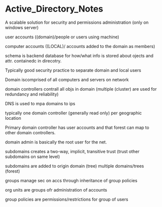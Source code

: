 # Active_Directory_Notes

A scalable solution for security and permissions administration (only on windows server)

user accounts ((domain)/people or users using machine)

computer accounts ((LOCAL)/ accounts added to the domain as members)

schema is backend database for how/what info is stored about ojects and attr. containedc in direcotry.

Typically good security practice to separate domain and local users

Domain iscomprised of all computers and servers on network

domain controllers contrall all objs in domain (multiple (cluster) are used for redundancy and reliability)

DNS is used to mpa domains to ips

typically one domain controller (generally read only) per geographic location

Primary domain controller has user accounts and that forest can map to other domain controllers.

domain admin is basically the root user for the net.

subdomains creates a two-way, implicit, transitive trust (trust other subdomains on same level)

subdomains are added to origin domain (tree)
multiple domains/trees (forest)

groups manage sec on accs through inheritance of group policies

org units are groups ofr administration of accounts

group policies are permissions/restrictions for group of users

